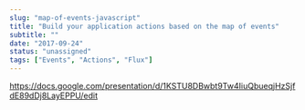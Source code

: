 ```yaml
---
slug: "map-of-events-javascript"
title: "Build your application actions based on the map of events"
subtitle: ""
date: "2017-09-24"
status: "unassigned"
tags: ["Events", "Actions", "Flux"]
---
```


https://docs.google.com/presentation/d/1KSTU8DBwbt9Tw4IiuQbueqjHzSjfdE89dDj8LayEPPU/edit
